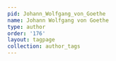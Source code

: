 ```yaml
---
pid: Johann_Wolfgang_von_Goethe
name: Johann Wolfgang von Goethe
type: author
order: '176'
layout: tagpage
collection: author_tags
---
```

